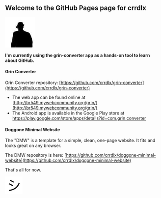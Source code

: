 ## Welcome to the GitHub Pages page for crrdlx
![crrdlx](https://raw.githubusercontent.com/crrdlx/crrdlx.github.io/master/images/crrdlx.jpg)

**I'm currently using the grin-converter app as a hands-on tool to learn about GitHub.**
#### Grin Converter

Grin Converter repository: [https://github.com/crrdlx/grin-converter](https://github.com/crrdlx/grin-converter)

* The web app can be found online at [http://br549.mywebcommunity.org/grin/](http://br549.mywebcommunity.org/grin/)
* The Android app is available in the Google Play store at <a href="https://play.google.com/store/apps/details?id=com.grin.converter">https://play.google.com/store/apps/details?id=com.grin.converter</a>

#### Doggone Minimal Website

The "DMW" is a template for a simple, clean, one-page website. It fits and looks great on any browser.

The DMW repository is here: [https://github.com/crrdlx/doggone-minimal-website](https://github.com/crrdlx/doggone-minimal-website)

That's all for now.

![shi image](https://raw.githubusercontent.com/crrdlx/crrdlx.github.io/master/images/shi.png)
